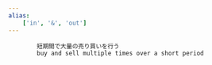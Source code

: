 ```yaml
---
alias:
    ['in', '&', 'out']
---
```

 
            短期間で大量の売り買いを行う
            buy and sell multiple times over a short period